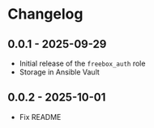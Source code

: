 # Changelog

## 0.0.1 - 2025-09-29
- Initial release of the `freebox_auth` role
- Storage in Ansible Vault

## 0.0.2 - 2025-10-01
- Fix README
